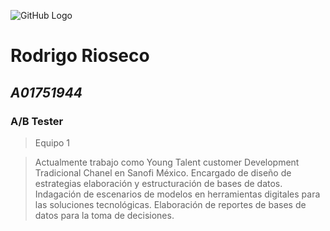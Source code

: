 ![GitHub Logo](C:\Users\Rodrigo\Desktop\ia-test\inteligencia_artificial_2023\alumnos\rioseco\Imagenes\Foto_informal.jpg)
# **Rodrigo Rioseco**
## *A01751944*
### A/B Tester
> Equipo 1

> Actualmente trabajo como Young Talent customer Development Tradicional Chanel en Sanofi México. Encargado de diseño de estrategias elaboración y estructuración de bases de datos. Indagación de escenarios de modelos en herramientas digitales para las soluciones tecnológicas. Elaboración de reportes de bases de datos para la toma de decisiones.